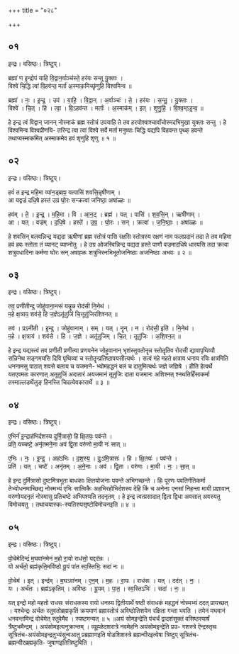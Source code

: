 +++
title = "०२८"

+++


## ०१
इन्द्रः। वसिष्ठः। त्रिष्टुप्।

ब्रह्मा॑ ण इ॒न्द्रोप॑ याहि वि॒द्वान॒र्वाञ्च॑स्ते॒ हर॑यः सन्तु यु॒क्ताः ।  
विश्वे॑ चि॒द्धि त्वा॑ वि॒हव॑न्त॒ मर्ता॑ अ॒स्माक॒मिच्छृ॑णुहि विश्वमिन्व ॥

ब्रह्मा॑ । नः॒ । इ॒न्द्र॒ । उप॑ । या॒हि॒ । वि॒द्वान् । अ॒र्वाञ्चः॑ । ते॒ । हर॑यः । स॒न्तु॒ । यु॒क्ताः ।  
विश्वे॑ । चि॒त् । हि । त्वा॒ । वि॒ऽहव॑न्त । मर्ताः॑ । अ॒स्माक॑म् । इत् । शृ॒णु॒हि॒ । वि॒श्व॒म्ऽइ॒न्व॒ ॥

हे इन्द्र त्वं विद्वान् जानन् नोस्माकं ब्रह्म स्तोत्रं उपयाहि ते तव हरयोश्वाश्चार्वांचोस्मदभिमुखा युक्ताः सन्तु । हे विश्वमिन्व विश्वप्रीणयि- तरिन्द्र त्वा त्वां विश्वे सर्वे मर्ता मनुष्याः चिद्धि यद्यपि विहवन्त पृथ्क् हवन्ते तथाप्यस्माकमित् अस्माकमेव हवं शृणुहि शृणु ॥ १ ॥

## ०२
इन्द्रः। वसिष्ठः। त्रिष्टुप्।

हवं॑ त इन्द्र महि॒मा व्या॑न॒ड्ब्रह्म॒ यत्पासि॑ शवसि॒न्नृषी॑णाम् ।  
आ यद्वज्रं॑ दधि॒षे हस्त॑ उग्र घो॒रः सन्क्रत्वा॑ जनिष्ठा॒ अषा॑ळ्हः ॥

हव॑म् । ते॒ । इ॒न्द्र॒ । म॒हि॒मा । वि । आ॒न॒ट् । ब्रह्म॑ । यत् । पासि॑ । श॒व॒सि॒न् । ऋषी॑णाम् ।  
आ । यत् । वज्र॑म् । द॒धि॒षे । हस्ते॑ । उ॒ग्र॒ । घो॒रः । सन् । क्रत्वा॑ । ज॒नि॒ष्ठाः॒ । अषा॑ळ्हः ॥

हे शवसिन् बलवन्निन्द्र यद्यदा ऋषीणां ब्रह्म स्तोत्रं पासि रक्षसि स्तोत्रस्य रक्षणं नाम फलप्रदानं तदा ते तव महिमा हवं हवः स्तोता तं व्यानट् व्याप्नोतु । हे उग्र ओजस्विन्निन्द्र यद्यदा हस्ते पाणौ वज्रमादधिषे धारयसि तदा क्रत्वा शत्रुवधादिना कर्मणा घोरः सन् अषाह्ळः शत्रुभिरनभिभूतोजनिष्ठाः अजनिष्ठाः अभवः ॥ २ ॥

## ०३
इन्द्रः। वसिष्ठः। त्रिष्टुप्।

तव॒ प्रणी॑तीन्द्र॒ जोहु॑वाना॒न्त्सं यन्नॄन्न रोद॑सी नि॒नेथ॑ ।  
म॒हे क्ष॒त्राय॒ शव॑से॒ हि ज॒ज्ञेऽतू॑तुजिं चि॒त्तूतु॑जिरशिश्नत् ॥

तव॑ । प्रऽनी॑ती । इ॒न्द्र॒ । जोहु॑वानान् । सम् । यत् । नॄन् । न । रोद॑सी॒ इति॑ । नि॒नेथ॑ ।  
म॒हे । क्ष॒त्राय॑ । शव॑से । हि । ज॒ज्ञे । अतू॑तुजिम् । चि॒त् । तूतु॑जिः । अ॒शि॒श्न॒त् ॥

हे इन्द्र यद्यस्त्वं तव प्रणीती प्रणीत्या प्रणयनेन जोहुवानान् भृशंस्तुवतोनॄन्न स्तोतॄतिव रोदसी द्यावापृथिव्यौ सन्निनेथ सङ्गमयसि दिवि पृथिव्यां च स्तोतॄन्प्रतिष्ठापयसीत्यर्थः । सत्वं महे महते क्षत्राय धनाय रयिः क्षत्रमिति धननामसु पाठात् शवसे बलाय च यजमाने- भ्योमहद्धनं बलं च दातुमित्यर्थः जज्ञे जज्ञिषे । हीति हेत्वर्थे यतएवमतः कारणात् अतूतुजिं अदातारं अयजमानं तूतुजिः दाता यजमानः अशिश्नत् श्नथतिर्हिंसाकर्मा तस्माल्लडर्थेलुङ् हिनस्ति चिदत्येवकारार्थे ॥ ३ ॥

## ०४
इन्द्रः। वसिष्ठः। त्रिष्टुप्।

ए॒भिर्न॑ इ॒न्द्राह॑भिर्दशस्य दुर्मि॒त्रासो॒ हि क्षि॒तयः॒ पव॑न्ते ।  
प्रति॒ यच्चष्टे॒ अनृ॑तमने॒ना अव॑ द्वि॒ता वरु॑णो मा॒यी नः॑ सात् ॥

ए॒भिः । नः॒ । इ॒न्द्र॒ । अह॑ऽभिः । द॒श॒स्य॒ । दुः॒ऽमि॒त्रासः॑ । हि । क्षि॒तयः॑ । पव॑न्ते ।  
प्रति॑ । यत् । चष्टे॑ । अनृ॑तम् । अ॒ने॒नाः । अव॑ । द्वि॒ता । वरु॑णः । मा॒यी । नः॒ । सा॒त् ॥

हे इन्द्र दुर्मित्रासो दुष्टमित्रभूता बाधकाः क्षितयोजनाः पवन्ते अभिगच्छन्ते । हिः पूरणः पवतिर्गतिकर्मा तेभ्योधनमाच्छिद्य नोस्मभ्यं एभिः सात्विकैः अहभिरहोभिर्दशस्य देहि किं च अनेनाः एनसां निहन्ता मायी प्रज्ञावान् वरुणोयदनृतं नोस्मासु प्रतिचष्टे अभिपश्यति तदनृतम् । हे इन्द्र त्वत्प्रसादात् द्विता द्विधा अवसात् अवस्यतु विमोचयतु । तथाचयास्कः-स्यतिरुपसृष्टोविमोचनइति ॥ ४ ॥

## ०५
इन्द्रः। वसिष्ठः। त्रिष्टुप्।

वो॒चेमेदिन्द्रं॑ म॒घवा॑नमेनं म॒हो रा॒यो राध॑सो॒ यद्दद॑न्नः ।  
यो अर्च॑तो॒ ब्रह्म॑कृति॒मवि॑ष्ठो यू॒यं पा॑त स्व॒स्तिभिः॒ सदा॑ नः ॥

वो॒चेम॑ । इत् । इन्द्र॑म् । म॒घऽवा॑नम् । ए॒न॒म् । म॒हः । रा॒यः । राध॑सः । यत् । दद॑त् । नः॒ ।  
यः । अर्च॑तः । ब्रह्म॑ऽकृतिम् । अवि॑ष्ठः । यू॒यम् । पा॒त॒ । स्व॒स्तिऽभिः॑ । सदा॑ । नः॒ ॥

यत् इन्द्रो महो महतो राधसः संराधकस्य रायो धनस्य द्वितीयार्थे षष्ठी संराधकं महद्धनं नोस्मभ्यं ददत् प्रायच्छत् । यश्चेन्द्रः अर्चतः स्तुवतोब्रह्मकृतिं क्रयमाणं ब्रह्मस्तोत्रं अविष्ठोतिशयेन रक्षिता गन्ता भवति । तमेनं मघवानं धनवन्तमिन्द्रं वोचेमेत् स्तुवेमैव । स्पष्टमन्यत् ॥ ५ ॥अयं सोमइन्द्रेति पंचर्चं द्वादशंसूक्तं वसिष्ठस्यार्षं त्रैष्टुभमैन्द्रम् । अयंसोमइत्यनुक्रान्तम् । व्यूह्ळेदशरात्रे नवमेहनि अयंसोमइन्द्रेति प्रउ- गशस्त्रे ऎन्द्रस्तृचः सूत्रितंच-अयंसोमइन्द्रतुभ्यंसुन्वआतु प्रब्रह्माणइति षोडशिशस्त्रे ब्रह्मन्वीरइत्येषा त्रिष्टुप् सूत्रितंच-ब्रह्मन्वीरब्रह्मकृति- जुषाणइतित्रिष्टुबिति ।